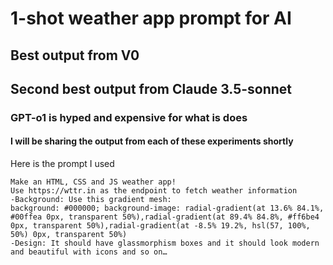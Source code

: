 # 1-shot weather app prompt for AI
## Best output from V0 
## Second best output from Claude 3.5-sonnet
### GPT-o1 is hyped and expensive for what is does
#### I will be sharing the output from each of these experiments shortly

Here is the prompt I used

```plaintext
Make an HTML, CSS and JS weather app!
Use https://wttr.in as the endpoint to fetch weather information
-Background: Use this gradient mesh:
background: #000000; background-image: radial-gradient(at 13.6% 84.1%, #00ffea 0px, transparent 50%),radial-gradient(at 89.4% 84.8%, #ff6be4 0px, transparent 50%),radial-gradient(at -8.5% 19.2%, hsl(57, 100%, 50%) 0px, transparent 50%)
-Design: It should have glassmorphism boxes and it should look modern and beautiful with icons and so on…
